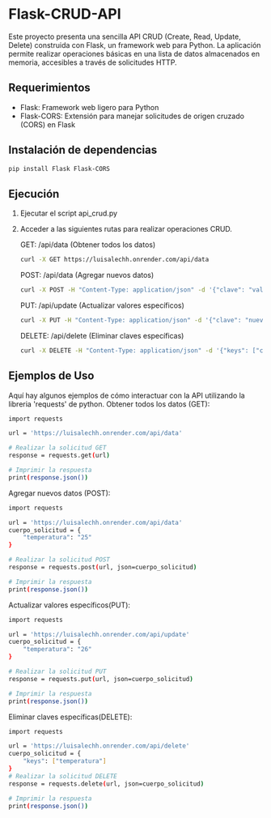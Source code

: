 # Flask-CRUD-API
Este proyecto presenta una sencilla API CRUD (Create, Read, Update, Delete) construida con Flask, un framework web para Python. La aplicación permite realizar operaciones básicas en una lista de datos almacenados en memoria, accesibles a través de solicitudes HTTP.

## Requerimientos
- Flask: Framework web ligero para Python
- Flask-CORS: Extensión para manejar solicitudes de origen cruzado (CORS) en Flask

## Instalación de dependencias
```bash
pip install Flask Flask-CORS
```
## Ejecución
1. Ejecutar el script api_crud.py
2. Acceder a las siguientes rutas para realizar operaciones CRUD.
     
    GET: /api/data (Obtener todos los datos)
    ```bash
    curl -X GET https://luisalechh.onrender.com/api/data
    ```
    POST: /api/data (Agregar nuevos datos)
    ```bash
    curl -X POST -H "Content-Type: application/json" -d '{"clave": "valor"}' https://luisalechh.onrender.com/api/data
    ``` 
    PUT: /api/update (Actualizar valores específicos)
    ```bash
    curl -X PUT -H "Content-Type: application/json" -d '{"clave": "nuevo_valor"}' https://luisalechh.onrender.com/api/update
    ``` 
    DELETE: /api/delete (Eliminar claves específicas)
    ```bash
    curl -X DELETE -H "Content-Type: application/json" -d '{"keys": ["clave1", "clave2"]}' https://luisalechh.onrender.com/api/delete
    ```
## Ejemplos de Uso
Aquí hay algunos ejemplos de cómo interactuar con la API utilizando la libreria 'requests' de python.
Obtener todos los datos (GET):
```bash
import requests

url = 'https://luisalechh.onrender.com/api/data'

# Realizar la solicitud GET
response = requests.get(url)

# Imprimir la respuesta
print(response.json())
```
Agregar nuevos datos (POST):
```bash
import requests

url = 'https://luisalechh.onrender.com/api/data'
cuerpo_solicitud = {
    "temperatura": "25"
}

# Realizar la solicitud POST
response = requests.post(url, json=cuerpo_solicitud)

# Imprimir la respuesta
print(response.json())
```
Actualizar valores específicos(PUT):
```bash
import requests

url = 'https://luisalechh.onrender.com/api/update'
cuerpo_solicitud = {
    "temperatura": "26"
}

# Realizar la solicitud PUT
response = requests.put(url, json=cuerpo_solicitud)

# Imprimir la respuesta
print(response.json())
```
Eliminar claves específicas(DELETE):
```bash
import requests

url = 'https://luisalechh.onrender.com/api/delete'
cuerpo_solicitud = {
    "keys": ["temperatura"]
}
# Realizar la solicitud DELETE
response = requests.delete(url, json=cuerpo_solicitud)

# Imprimir la respuesta
print(response.json())

```
